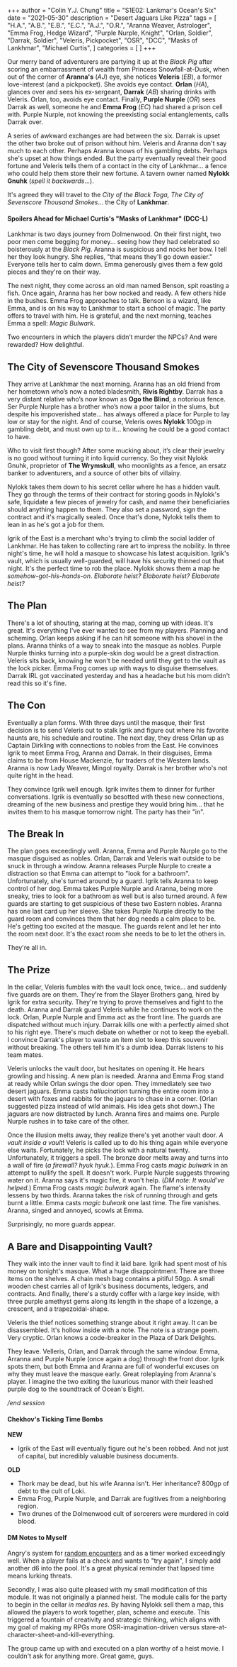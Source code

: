 +++
author = "Colin Y.J. Chung"
title = "S1E02: Lankmar's Ocean's Six"
date = "2021-05-30"
description = "Desert Jaguars Like Pizza"
tags = [
    "H.A.",
    "A.B.",
    "E.B.",
    "E.C.",
    "A.J.",
    "O.R.",
    "Aranna Weaver, Astrologer",
    "Emma Frog, Hedge Wizard",
    "Purple Nurple, Knight",
    "Orlan, Soldier",
    "Darrak, Soldier",
    "Veleris, Pickpocket",
    "OSR",
    "DCC",
    "Masks of Lankhmar",
    "Michael Curtis",
]
categories = [
]
+++

Our merry band of adventurers are partying it up at the _Black Pig_ after scoring an embarrassment of wealth from Princess Snowfall-at-Dusk, when out of the corner of **Aranna's** (_AJ_) eye, she notices **Veleris** (_EB_), a former love-interest (and a pickpocket). She avoids eye contact. **Orlan** (_HA_), glances over and sees his ex-sergeant, **Darrak** (_AB_) sharing drinks with Veleris. Orlan, too, avoids eye contact. Finally, **Purple Nurple** (_OR_) sees Darrak as well, someone he and **Emma Frog** (_EC_) had shared a prison cell with. Purple Nurple, not knowing the preexisting social entanglements, calls Darrak over.

A series of awkward exchanges are had between the six. Darrak is upset the other two broke out of prison without him. Veleris and Aranna don't say much to each other. Perhaps Aranna knows of his gambling debts. Perhaps she's upset at how things ended. But the party eventually reveal their good fortune and Veleris tells them of a contact in the city of Lankhmar... a fence who could help them store their new fortune. A tavern owner named **Nylokk Gnuhk** (_spell it backwards_...).

It's agreed they will travel to the _City of the Black Toga, The City of Sevenscore Thousand Smokes_... the City of **Lankhmar**.

#### Spoilers Ahead for Michael Curtis's "Masks of Lankhmar" (DCC-L)

Lankhmar is two days journey from Dolmenwood. On their first night, two poor men come begging for money... seeing how they had celebrated so boisterously at the _Black Pig_. Aranna is suspicious and nocks her bow. I tell her they look hungry. She replies, "that means they'll go down easier." Everyone tells her to calm down. Emma generously gives them a few gold pieces and they're on their way.

The next night, they come across an old man named Benson, spit roasting a fish. Once again, Aranna has her bow nocked and ready. A few others hide in the bushes. Emma Frog approaches to talk. Benson is a wizard, like Emma, and is on his way to Lankhmar to start a school of magic. The party offers to travel with him. He is grateful, and the next morning, teaches Emma a spell: _Magic Bulwark_.

Two encounters in which the players didn’t murder the NPCs? And were rewarded? How delightful.

## The City of Sevenscore Thousand Smokes

They arrive at Lankhmar the next morning. Aranna has an old friend from her hometown who’s now a noted bladesmith, **Rivis Rightby**. Darrak has a very distant relative who’s now known as **Ogo the Blind**, a notorious fence. Ser Purple Nurple has a brother who’s now a poor tailor in the slums, but despite his impoverished state... has always offered a place for Purple to lay low or stay for the night. And of course, Veleris owes **Nylokk** 100gp in gambling debt, and must own up to it... knowing he could be a good contact to have.

Who to visit first though? After some mucking about, it’s clear their jewelry is no good without turning it into liquid currency. So they visit Nylokk Gnuhk, proprietor of **The Wrymskull**, who moonlights as a fence, an ersatz banker to adventurers, and a source of other bits of villainy.

Nylokk takes them down to his secret cellar where he has a hidden vault. They go through the terms of their contract for storing goods in Nylokk's safe, liquidate a few pieces of jewelry for cash, and name their beneficiaries should anything happen to them. They also set a password, sign the contract and it's magically sealed. Once that's done, Nylokk tells them to lean in as he's got a job for them.

Igrik of the East is a merchant who's trying to climb the social ladder of Lankhmar. He has taken to collecting rare art to impress the nobility. In three night's time, he will hold a masque to showcase his latest acquisition. Igrik's vault, which is usually well-guarded, will have his security thinned out that night. It's the perfect time to rob the place. Nylokk shows them a map he _somehow-got-his-hands-on_. _Elaborate heist? Elaborate heist? Elaborate heist?_ 

## The Plan

There's a lot of shouting, staring at the map, coming up with ideas. It's great. It's everything I've ever wanted to see from my players. Planning and scheming. Orlan keeps asking if he can hit someone with his shovel in the plans. Aranna thinks of a way to sneak into the masque as nobles. Purple Nurple thinks turning into a purple-skin dog would be a great distraction. Veleris sits back, knowing he won't be needed until they get to the vault as the lock picker. Emma Frog comes up with ways to disguise themselves. Darrak IRL got vaccinated yesterday and has a headache but his mom didn't read this so it's fine.

## The Con

Eventually a plan forms. With three days until the masque, their first decision is to send Veleris out to stalk Igrik and figure out where his favorite haunts are, his schedule and routine. The next day, they dress Orlan up as Captain Dirkling with connections to nobles from the East. He convinces Igrik to meet Emma Frog, Aranna and Darrak. In their disguises, Emma claims to be from House Mackenzie, fur traders of the Western lands. Aranna is now Lady Weaver, Mingol royalty. Darrak is her brother who's not quite right in the head.

They convince Igrik well enough. Igrik invites them to dinner for further conversations. Igrik is eventually so besotted with these new connections, dreaming of the new business and prestige they would bring him... that he invites them to his masque tomorrow night. The party has their "in".

## The Break In

The plan goes exceedingly well. Aranna, Emma and Purple Nurple go to the masque disguised as nobles. Orlan, Darrak and Veleris wait outside to be snuck in through a window. Aranna releases Purple Nurple to create a distraction so that Emma can attempt to "look for a bathroom". Unfortunately, she's turned around by a guard. Igrik tells Aranna to keep control of her dog. Emma takes Purple Nurple and Aranna, being more sneaky, tries to look for a bathroom as well but is also turned around. A few guards are starting to get suspicious of these two Eastern nobles. Aranna has one last card up her sleeve. She takes Purple Nurple directly to the guard room and convinces them that her dog needs  a calm place to be. He's getting too excited at the masque. The guards relent and let her into the room next door. It's the exact room she needs to be to let the others in.

They're all in.

## The Prize

In the cellar, Veleris fumbles with the vault lock once, twice... and suddenly five guards are on them. They're from the Slayer Brothers gang, hired by Igrik for extra security. They're trying to prove themselves and fight to the death. Aranna and Darrak guard Veleris while he continues to work on the lock. Orlan, Purple Nurple and Emma act as the front line. The guards are dispatched without much injury. Darrak kills one with a perfectly aimed shot to his right eye. There's much debate on whether or not to keep the eyeball. I convince Darrak's player to waste an item slot to keep this souvenir without breaking. The others tell him it's a dumb idea. Darrak listens to his team mates.

Veleris unlocks the vault door, but hesitates on opening it. He hears growling and hissing. A new plan is needed. Aranna and Emma Frog stand at ready while Orlan swings the door open. They immediately see two desert jaguars. Emma casts _hallucination_ turning the entire room into a desert with foxes and rabbits for the jaguars to chase in a corner. (Orlan suggested pizza instead of wild animals. His idea gets shot down.) The jaguars are now distracted by lunch. Aranna fires and maims one. Purple Nurple rushes in to take care of the other.

Once the illusion melts away, they realize there's yet another vault door. _A vault inside a vault_! Veleris is called up to do his thing again while everyone else waits. Fortunately, he picks the lock with a natural twenty. Unfortunately, it triggers a spell. The bronze door melts away and turns into a wall of fire (_a firewall? hyuk hyuk._). Emma Frog casts _magic bulwark_ in an attempt to nullify the spell. It doesn't work. Purple Nurple suggests throwing water on it. Aranna says it's magic fire, it won't help. (_DM note: It would've helped._) Emma Frog casts _magic bulwark_ again. The flame's intensity lessens by two thirds. Aranna takes the risk of running through and gets burnt a little. Emma casts _magic bulwark_ one last time. The fire vanishes. Aranna, singed and annoyed, scowls at Emma.

Surprisingly, no more guards appear.

## A Bare and Disappointing Vault?

They walk into the inner vault to find it laid bare. Igrik had spent most of his money on tonight's masque. What a huge disappointment. There are three items on the shelves. A chain mesh bag contains a pitiful 50gp. A small wooden chest carries all of Igrik's business documents, ledgers, and contracts. And finally, there's a sturdy coffer with a large key inside, with three purple amethyst gems along its length in the shape of a lozenge, a crescent, and a trapezoidal-shape.

Veleris the thief notices something strange about it right away. It can be disassembled. It's hollow inside with a note. The note is a strange poem. Very cryptic. Orlan knows a code-breaker in the Plaza of Dark Delights.

They leave. Velleris, Orlan, and Darrak through the same window. Emma, Arranna and Purple Nurple (once again a dog) through the front door. Igrik spots them, but both Emma and Aranna are full of wonderful excuses on why they must leave the masque early. Great roleplaying from Aranna's player. I imagine the two exiting the luxurious manor with their leashed purple dog to the soundtrack of Ocean's Eight.

_/end session_

#### Chekhov's Ticking Time Bombs

**NEW**

* Igrik of the East will eventually figure out he's been robbed. And not just of capital, but incredibly valuable business documents.

**OLD**

* Thork may be dead, but his wife Aranna isn't. Her inheritance? 800gp of debt to the cult of Loki.
* Emma Frog, Purple Nurple, and Darrak are fugitives from a neighboring region.
* Two drunes of the Dolmenwood cult of sorcerers were murdered in cold blood.

#### DM Notes to Myself

Angry's system for [random encounters](https://theangrygm.com/redesigning-random-encounters-1/) and as a timer worked exceedingly well. When a player fails at a check and wants to "try again", I simply add another d6 into the pool. It's a great physical reminder that lapsed time means lurking threats.

Secondly, I was also quite pleased with my small modification of this module. It was not originally a planned heist. The module calls for the party to begin in the cellar _in medias res_. By having Nylokk sell them a map, this allowed the players to work together, plan, scheme and execute. This triggered a fountain of creativity and strategic thinking, which aligns with my goal of making my RPGs more OSR-imagination-driven versus stare-at-character-sheet-and-kill-everything.

The group came up with and executed on a plan worthy of a heist movie. I couldn't ask for anything more. Great game, guys.
